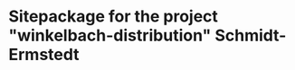 Sitepackage for the project "winkelbach-distribution" Schmidt-Ermstedt
======================================================================

